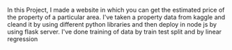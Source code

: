In this Project, I made a website in which you can get the estimated price of the property of a particular area. 
I've taken a property data from kaggle and cleand it by using different python libraries and then deploy in node js by using flask server.
I've done training of data by train test split and by linear regression 
